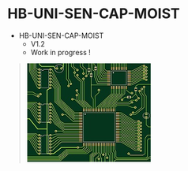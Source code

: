 # HB-UNI-SEN-CAP-MOIST

+ HB-UNI-SEN-CAP-MOIST
     + V1.2
	+ Work in progress !
>![](https://github.com/Backkevin/My_Homematic_Project/blob/master/HB-UNI-SEN-CAP-MOIST/IMAGE/Default.jpg)
